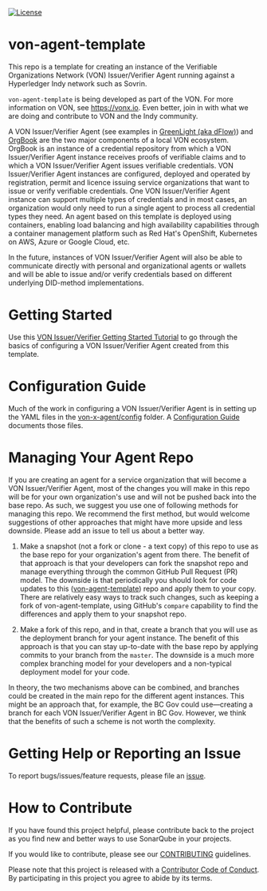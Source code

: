 [![License](https://img.shields.io/badge/License-Apache%202.0-blue.svg)](LICENSE)

# von-agent-template
This repo is a template for creating an instance of the Verifiable Organizations Network (VON) Issuer/Verifier Agent running against a Hyperledger Indy network such as Sovrin.

`von-agent-template` is being developed as part of the VON. For more information on VON, see https://vonx.io.  Even better, join in with what we are doing and contribute to VON and the Indy community.

A VON Issuer/Verifier Agent (see examples in [GreenLight (aka dFlow)](https://github.com/bcgov/dFlow)) and [OrgBook](https://github.com/bcgov/TheOrgBook) are the two major components of a local VON ecosystem. OrgBook is an instance of a credential repository from which a VON Issuer/Verifier Agent instance receives proofs of verifiable claims and to which a VON Issuer/Verifier Agent issues verifiable credentials. VON Issuer/Verifier Agent instances are configured, deployed and operated by registration, permit and licence issuing service organizations that want to issue or verify verifiable credentials. One VON Issuer/Verifier Agent instance can support multiple types of credentials and in most cases, an organization would only need to run a single agent to process all credential types they need. An agent based on this template is deployed using containers, enabling load balancing and high availability capabilities through a container management platform such as Red Hat's OpenShift, Kubernetes on AWS, Azure or Google Cloud, etc.

In the future, instances of VON Issuer/Verifier Agent will also be able to communicate directly with personal and organizational agents or wallets and will be able to issue and/or verify credentials based on different underlying DID-method implementations.

# Getting Started

Use this [VON Issuer/Verifier Getting Started Tutorial](GettingStartedTutorial.md) to go through the basics of configuring a VON Issuer/Verifier Agent created from this template.

# Configuration Guide
Much of the work in configuring a VON Issuer/Verifier Agent is in setting up the YAML files in the [von-x-agent/config](von-x-agent/config) folder. A [Configuration Guide](von-x-agent/config/README.md) documents those files.

# Managing Your Agent Repo
If you are creating an agent for a service organization that will become a VON Issuer/Verifier Agent, most of the changes you will make in this repo will be for your own organization's use and will not be pushed back into the base repo. As such, we suggest you use one of following methods for managing this repo. We recommend the first method, but would welcome suggestions of other approaches that might have more upside and less downside. Please add an issue to tell us about a better way.

1. Make a snapshot (not a fork or clone - a text copy) of this repo to use as the base repo for your organization's agent from there. The benefit of that approach is that your developers can fork the snapshot repo and manage everything through the common GitHub Pull Request (PR) model.  The downside is that periodically you should look for code updates to this ([von-agent-template](https://github.com/bcgov/von-agent-template)) repo and apply them to your copy. There are relatively easy ways to track such changes, such as keeping a fork of von-agent-template, using GitHub's `compare` capability to find the differences and apply them to your snapshot repo.

2. Make a fork of this repo, and in that, create a branch that you will use as the deployment branch for your agent instance. The benefit of this approach is that you can stay up-to-date with the base repo by applying commits to your branch from the `master`. The downside is a much more complex branching model for your developers and a non-typical deployment model for your code.

In theory, the two mechanisms above can be combined, and branches could be created in the main repo for the different agent instances. This might be an approach that, for example, the BC Gov could use&mdash;creating a branch for each VON Issuer/Verifier Agent in BC Gov. However, we think that the benefits of such a scheme is not worth the complexity.

# Getting Help or Reporting an Issue
To report bugs/issues/feature requests, please file an [issue](../../issues).

# How to Contribute
If you have found this project helpful, please contribute back to the project as you find new and better ways to use SonarQube in your projects.

If you would like to contribute, please see our [CONTRIBUTING](./CONTRIBUTING.md) guidelines.

Please note that this project is released with a [Contributor Code of Conduct](./CODE_OF_CONDUCT.md). 
By participating in this project you agree to abide by its terms.
